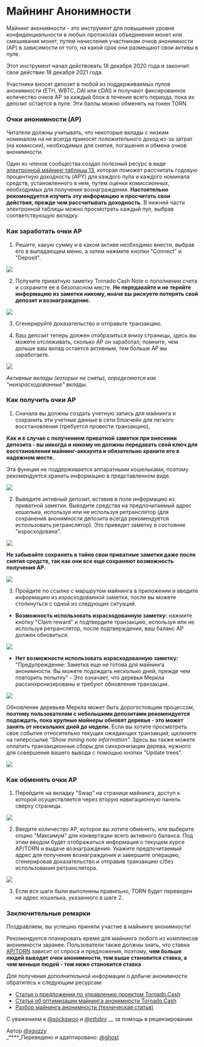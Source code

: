# Майнинг Анонимности

Майнинг анонимности - это инструмент для повышения уровня конфиденциальности в любых протоколах объединения монет или смешивания монет, путем начисления участникам очков анонимности \(AP\) в зависимости от того, на какой срок они размещают свои активы в пуле.

Этот инструмент начал действовать 18 декабря 2020 года и закончит свое действие 18 декабря 2021 года.

Участники вносят депозит в любой из поддерживаемых пулов анонимности \(ETH, WBTC, DAI или cDAI\) и получают фиксированное количество очков AP за каждый блок в течение всего периода, пока их депозит остается в пуле. Эти баллы можно обменять на токен TORN.

### Очки анонимности \(AP\)

Читатели должны учитывать, что некоторые вклады с низким номиналом на не всегда приносят положительного доход из-за затрат \(на комиссии\), необходимых для снятия, погашения и обмена очков анонимности.

Один из членов сообщества создал полезный ресурс в виде [электронной майнинг таблицы 13](https://torn.community/t/anonymity-mining-spreadsheet/720), которая поможет рассчитать годовую процентную доходность \(APY\) для каждого пула и каждого номинала средств, установленного в нем, путем оценки комиссионных, необходимых для получения вознаграждения. **Настоятельно рекомендуется изучить эту информацию и просчитать свои действия, прежде чем рассчитывать доходность.** В нижней части электронной таблицы можно просмотреть каждый пул, выбрав соответствующую вкладку.

### Как заработать очки AP

1. Решите, какую сумму и в каком активе необходимо внести, выбрав его в выпадающем меню, а затем нажмите кнопки "Connect" и "Deposit".

![](.gitbook/assets/m3fh0gl.png)

2. Получите приватную заметку Tornado Cash Note о пополнении счета и сохраните ее в безопасном месте. **Не передавайте и не теряйте информацию из заметки никому, иначе вы рискуете потерять свой депозит и вознаграждение.**

![](.gitbook/assets/vhustru.png)

3. Сгенерируйте доказательство и отправьте транзакцию.

4. Ваш депозит теперь должен отобразиться внизу страницы, здесь вы можете отслеживать, сколько AP он заработал; помните, чем дольше ваш вклад остается активным, тем больше AP вы заработаете.

![](.gitbook/assets/k6juetp.png)

_Активные вклады \(которые не сняты\), определяются как "неизрасходованные" вклады._

### Как получить очки AP

1. Сначала вы должны создать учетную запись для майнинга и сохранить эти учетные данные в сети блокчейн для легкого восстановления \(требуется провести транзакцию\),

**Как и в случае с получением приватной заметки при внесении депозита - вы никогда и никому не должны передавать свой ключ для восстановления майнинг-аккаунта и обязательно храните его в надежном месте.**

Эта функция не поддерживается аппаратными кошельками, поэтому рекомендуется хранить информацию в представленном виде.

![](.gitbook/assets/lskzkgk.png)

2. Выведите активный депозит, вставив в поле информацию из приватной заметки. Выводите средства на предпочитаемый адрес кошелька, используя или не используя ретранслятор \(для сохранения анонимности депозита всегда рекомендуется использовать ретранслятор\). Это приведет заметку в состояние "израсходована".

![](.gitbook/assets/aid86cj.png)

**Не забывайте сохранять в тайне свои приватные заметки даже после снятия средств, так как они все еще сохраняют возможность получения AP.**

![](.gitbook/assets/bpsqxxr.png)

3. Пройдите по ссылке с маршрутом майнинга в приложении и введите информацию из израсходованной заметки, после вы можете столкнуться с одной из следующих ситуаций.

* **Возможность использовать израсходованную заметку:** нажмите кнопку "Claim reward" и подтвердите транзакцию, используя или не используя ретранслятор, после подтверждения, ваш баланс AP должен обновиться.

![](.gitbook/assets/e9jyqhu.png)

* **Нет возможности использовать израсходованную заметку:** "Предупреждение: Заметка еще не готова для майнинга анонимности. Вы можете подождать несколько дней, прежде чем повторить попытку" - Это означает, что деревья Меркла рассинхронизированы и требуют обновления транзакции.

![](.gitbook/assets/i6qtr0f.png)

Обновление деревьев Меркла может быть дорогостоящим процессом, **поэтому пользователям с небольшими депозитами рекомендуется подождать, пока крупные майнеры обновят деревья - это может занять от нескольких дней до недели.** Если вы хотите просмотреть свое событие относительно текущих ожидающих транзакций, щелкните на гиперссылке _"Show mining note information"._ Здесь вы также можете оплатить транзакционные сборы для синхронизации дерева, нужного для совершения вашего вывода с помощью кнопки "Update trees".

![](.gitbook/assets/d8dmxjj.png)

### Как обменять очки AP

1. Перейдите на вкладку "Swap” на странице майнинга, доступ к которой осуществляется через вторую навигационную панель сверху страницы.

![](.gitbook/assets/ahrjxbq.png)

2. Введите количество AP, которое вы хотите обменять, или выберите опцию "Максимум" для конвертации всего активного баланса. Под этим вводом будет отображаться информация о текущем курсе AP/TORN и выдаче вознаграждения. Укажите предпочитаемый адрес для получения вознаграждения и завершите операцию, сгенерировав доказательство и отправив транзакцию с/без использования ретранслятора.

![](.gitbook/assets/wo55lao.png)

3. Если все шаги были выполнены правильно, TORN будет переведен на адрес кошелька, указанного в шаге 2.

### Заключительные ремарки

Поздравляем, вы успешно приняли участие в майнинге анонимности!

Рекомендуется планировать время для майнинга любого из комплексов анонимности заранее. Пользователи также должны знать, что ставка [AP/TORN](https://dune.xyz/luckyallocator/Daily-AP-TORN-Rate-v2) зависит от спроса и предложения, поэтому, **чем больше людей выводят очки анонимности, тем выше становится ставка, а чем меньше людей - тем ниже становится ставка**

Для получения дополнительной информации о добыче анонимности обратитесь к следующим ресурсам:

* [Статья о предложении по управлению проектом Tornado.Cash](https://tornado-cash.medium.com/tornado-cash-governance-proposal-a55c5c7d0703)
* [Статья об оптимизации майнинга анонимности Tornado.Cash](https://tornado-cash.medium.com/gas-price-claimed-anonymity-mining-a-victim-but-now-everyone-can-claim-ap-5441aaa32a1a)
* [Разбор майнинга анонимности \(техническая статья\)](https://torn.community/t/anonymity-mining-technical-overview/15)

С уважением к [_@sockawoo_](https://torn.community/u/sockawoo) и [_@ethdev_](https://torn.community/u/ethdev) __ за помощь в рецензировании

Автор [_@xgozzy_](https://torn.community/u/xgozzy/summary)  
_****_Переведено и адаптировано: [@ghost](https://torn.community/u/ghost/summary)


